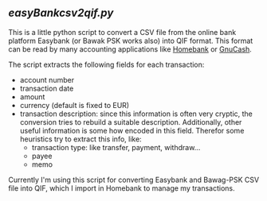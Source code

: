 ## _easyBankcsv2qif.py_

This is a little python script to convert a CSV file from the online bank platform Easybank (or Bawak PSK works also) into QIF format. This format can be read by many accounting applications like [Homebank](http://homebank.free.fr/) or [GnuCash](http://www.gnucash.org/). 

The script extracts the following fields for each transaction:
* account number
* transaction date
* amount
* currency (default is fixed to EUR)
* transaction description: since this information is often very cryptic, the conversion tries to rebuild a suitable description. Additionally, other useful information is some how encoded in this field. Therefor some heuristics try to extract this info, like:
  * transaction type: like transfer, payment, withdraw...
  * payee
  * memo

Currently I'm using this script for converting Easybank and Bawag-PSK CSV file into QIF, which I import in Homebank to manage my transactions. 

